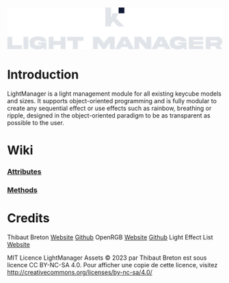 ![KeyCube Light Manager Module Logo](https://github.com/keycube/lightManager/blob/main/assets/Logo.png?raw=true)
# Introduction
LightManager is a light management module for all existing keycube models and sizes. It supports object-oriented programming and is fully modular to create any sequential effect or use effects such as rainbow, breathing or ripple, designed in the object-oriented paradigm to be as transparent as possible to the user.

# Wiki

### [Attributes](https://github.com/keycube/lightManager/wiki/Attributes)
### [Methods](https://github.com/keycube/lightManager/wiki/Methods)

# Credits
Thibaut Breton [Website](https://tbreton.fr) [Github](https://github.com/ayrozdzn)
OpenRGB [Website](https://openrgb.org) [Github](https://github.com/CalcProgrammer1/OpenRGB)
Light Effect List [Website](https://www.pc-100.com/mechanical-keyboard-features-parameters/back-light-effects-mechanical-keyboard/)

MIT Licence
LightManager Assets © 2023 par Thibaut Breton est sous licence CC BY-NC-SA 4.0. Pour afficher une copie de cette licence, visitez http://creativecommons.org/licenses/by-nc-sa/4.0/
